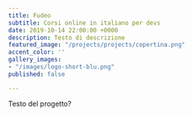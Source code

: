 ```yaml
---
title: Fudeo
subtitle: Corsi online in italiano per devs
date: 2019-10-14 22:00:00 +0000
description: Testo di descrizione
featured_image: "/projects/projects/copertina.png"
accent_color: ''
gallery_images:
- "/images/logo-short-blu.png"
published: false

---
```

Testo del progetto?